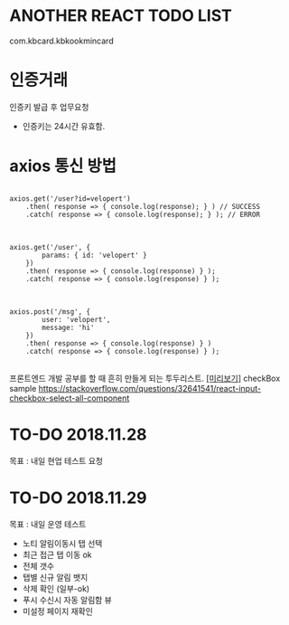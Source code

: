 # ANOTHER REACT TODO LIST
com.kbcard.kbkookmincard

# 인증거래
인증키 발급 후 업무요청
 - 인증키는 24시간 유효함.


# axios 통신 방법
<pre>
<code>
axios.get('/user?id=velopert')
    .then( response => { console.log(response); } ) // SUCCESS
    .catch( response => { console.log(response); } ); // ERROR
</code>
</pre>
<pre>
<code>
axios.get('/user', {
        params: { id: 'velopert' }
    })
    .then( response => { console.log(response) } );
    .catch( response => { console.log(response) } );
</code>
</pre>
<pre>
<code>
axios.post('/msg', {
        user: 'velopert',
        message: 'hi'
    })
    .then( response => { console.log(response) } )
    .catch( response => { console.log(response) } );
</code>
</pre>

프론트엔드 개발 공부를 할 때 흔히 만들게 되는 투두리스트. [[미리보기]](https://fc3-basic.surge.sh)
checkBox sample https://stackoverflow.com/questions/32641541/react-input-checkbox-select-all-component

# TO-DO 2018.11.28
목표 : 내일 현업 테스트 요청

# TO-DO 2018.11.29
목표 : 내일 운영 테스트
 - 노티 알림이동시 탭 선택
 - 최근 접근 탭 이동 ok
 - 전체 갯수
 - 탭별 신규 알림 뱃지
 - 삭제 확인 (일부-ok)
 - 푸시 수신시 자동 알림함 뷰
 - 미설정 페이지 재확인

